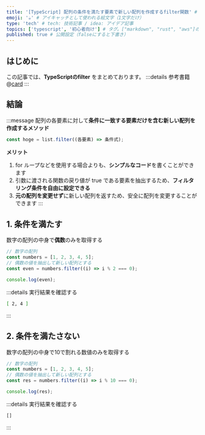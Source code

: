 ```yaml
---
title: '[TypeScript] 配列の条件を満たす要素で新しい配列を作成するfilter関数' # 記事のタイトル
emoji: '☕' # アイキャッチとして使われる絵文字（1文字だけ）
type: 'tech' # tech: 技術記事 / idea: アイデア記事
topics: ['typescript', '初心者向け'] # タグ。["markdown", "rust", "aws"]のように指定する
published: true # 公開設定（falseにすると下書き）
---
```


## はじめに
この記事では、**TypeScriptのfilter** をまとめております。
:::details 参考書籍
@[card](https://oukayuka.booth.pm/items/2368045)
:::

## 結論

:::message
配列の各要素に対して**条件に一致する要素だけを含む新しい配列を作成するメソッド**

```typescript
const hoge = list.filter((各要素) => 条件式);
```
**メリット**

1. for ループなどを使用する場合よりも、**シンプルなコード**を書くことができます
2. 引数に渡される関数の戻り値が true である要素を抽出するため、**フィルタリング条件を自由に設定できる**
3. **元の配列を変更せず**に新しい配列を返すため、安全に配列を変更することができます
:::


## 1. 条件を満たす

数字の配列の中身で**偶数**のみを取得する

```ts
// 数字の配列
const numbers = [1, 2, 3, 4, 5];
// 偶数の値を抽出して新しい配列とする
const even = numbers.filter((i) => i % 2 === 0);

console.log(even);
```

:::details 実行結果を確認する
```bash
[ 2, 4 ]
```
:::

## 2. 条件を満たさない

数字の配列の中身で10で割れる数値のみを取得する

```ts
// 数字の配列
const numbers = [1, 2, 3, 4, 5];
// 偶数の値を抽出して新しい配列とする
const res = numbers.filter((i) => i % 10 === 0);

console.log(res);
```

:::details 実行結果を確認する
```bash
[]
```
:::
